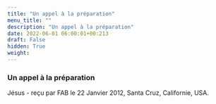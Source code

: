 ```yaml
---
title: "Un appel à la préparation"
menu_title: ""
description: "Un appel à la préparation"
date: 2022-06-01 06:00:01+00:213
draft: False
hidden: True
weight:
---
```

### Un appel à la préparation

Jésus - reçu par FAB le 22 Janvier 2012, Santa Cruz, Californie, USA.



